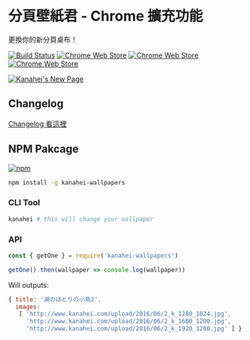 # 分頁壁紙君 - Chrome 擴充功能

更換你的新分頁桌布！

[![Build Status](https://travis-ci.org/Yukaii/kabegami-new-page.svg?branch=develop)](https://travis-ci.org/Yukaii/kabegami-new-page)
[![Chrome Web Store](https://badgen.net/chrome-web-store/v/fbbdincgjgdmbbkongmineooghpadbgk)][chrome-web-store]
[![Chrome Web Store](https://badgen.net/chrome-web-store/rating/fbbdincgjgdmbbkongmineooghpadbgk)][chrome-web-store]
[![Chrome Web Store](https://badgen.net/chrome-web-store/users/fbbdincgjgdmbbkongmineooghpadbgk)][chrome-web-store]

[chrome-web-store]: https://chrome.google.com/webstore/detail/kanaheis-new-page/fbbdincgjgdmbbkongmineooghpadbgk

[![Kanahei's New Page](https://cdn.rawgit.com/Yukaii/kanahei-wallpapers/127b5c1b/docs/images/demo.gif)](https://www.youtube.com/watch?v=06aZmi58VCc "Kanahei's New Page")

## Changelog

[Changelog 看這裡](https://hackmd.io/s/BkrJibGXN)

## NPM Pakcage

[![npm](https://img.shields.io/npm/v/kanahei-wallpapers.svg)](https://www.npmjs.com/package/kanahei-wallpapers)

```bash
npm install -g kanahei-wallpapers
```

### CLI Tool

```bash
kanahei # this will change your wallpaper
```

### API

```javascript
const { getOne } = require('kanahei-wallpapers')

getOne().then(wallpaper => console.log(wallpaper))
```

Will outputs:

```javascript
{ title: '湖のほとりの小鳥2',
  images:
   [ 'http://www.kanahei.com/upload/2016/06/2_k_1280_1024.jpg',
     'http://www.kanahei.com/upload/2016/06/2_k_1600_1200.jpg',
     'http://www.kanahei.com/upload/2016/06/2_k_1920_1200.jpg' ] }
```

